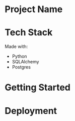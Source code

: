# Project Name

# Tech Stack
Made with:
- Python
- SQLAlchemy
- Postgres
# Getting Started
# Deployment